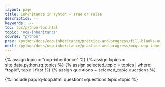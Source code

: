 ```yaml
---
layout: page
title: Inheritance in Pyhton - True or False
description: --
keywords: ---
toc: toc/python-toc.html
topic: "oop-inheritance"
course: "python"
prev: /python/docs/oop-inheritance/practice-and-progress/fill-blanks-oop-inheritance.html
next: /python/docs/oop-inheritance/practice-and-progress/mcqs-oop-inheritance.html
---
```


{% assign topic = "oop-inheritance" %}
{% assign topics = site.data.python.rq.topics %}
{% assign selected_topic = topics | where: "topic", topic | first %}
{% assign questions = selected_topic.questions %}
<!-- {% assign examples = selected_topic.examples %} -->
<!-- {% assign resources = selected_topic.resources %} -->
{% include pap/rq-loop.html questions=questions topic=topic %}